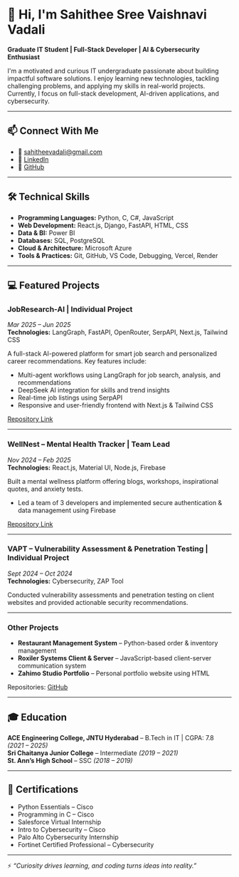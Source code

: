 # 👋 Hi, I'm Sahithee Sree Vaishnavi Vadali

**Graduate IT Student | Full-Stack Developer | AI & Cybersecurity Enthusiast**

I'm a motivated and curious IT undergraduate passionate about building impactful software solutions. I enjoy learning new technologies, tackling challenging problems, and applying my skills in real-world projects. Currently, I focus on full-stack development, AI-driven applications, and cybersecurity.

---

## 📫 Connect With Me

- 📧 [sahitheevadali@gmail.com](mailto:sahitheevadali@gmail.com)  
- 💼 [LinkedIn](https://linkedin.com/in/sahithee-vadali)  
- 🐙 [GitHub](https://github.com/Sahithee-Vadali)  

---

## 🛠 Technical Skills

- **Programming Languages:** Python, C, C#, JavaScript  
- **Web Development:** React.js, Django, FastAPI, HTML, CSS  
- **Data & BI:** Power BI  
- **Databases:** SQL, PostgreSQL  
- **Cloud & Architecture:** Microsoft Azure  
- **Tools & Practices:** Git, GitHub, VS Code, Debugging, Vercel, Render  

---

## 💻 Featured Projects

### **JobResearch-AI** | Individual Project  
*Mar 2025 – Jun 2025*  
**Technologies:** LangGraph, FastAPI, OpenRouter, SerpAPI, Next.js, Tailwind CSS  

A full-stack AI-powered platform for smart job search and personalized career recommendations. Key features include:  
- Multi-agent workflows using LangGraph for job search, analysis, and recommendations  
- DeepSeek AI integration for skills and trend insights  
- Real-time job listings using SerpAPI  
- Responsive and user-friendly frontend with Next.js & Tailwind CSS  

[Repository Link](https://github.com/Sahithee-Vadali)  

---

### **WellNest – Mental Health Tracker** | Team Lead  
*Nov 2024 – Feb 2025*  
**Technologies:** React.js, Material UI, Node.js, Firebase  

Built a mental wellness platform offering blogs, workshops, inspirational quotes, and anxiety tests.  
- Led a team of 3 developers and implemented secure authentication & data management using Firebase  

[Repository Link](https://github.com/Sahithee-Vadali/WellNest)  

---

### **VAPT – Vulnerability Assessment & Penetration Testing** | Individual Project  
*Sept 2024 – Oct 2024*  
**Technologies:** Cybersecurity, ZAP Tool  

Conducted vulnerability assessments and penetration testing on client websites and provided actionable security recommendations.  

---

### **Other Projects**  

- **Restaurant Management System** – Python-based order & inventory management  
- **Roxiler Systems Client & Server** – JavaScript-based client-server communication system  
- **Zahimo Studio Portfolio** – Personal portfolio website using HTML  

Repositories: [GitHub](https://github.com/Sahithee-Vadali)  

---

## 🎓 Education

**ACE Engineering College, JNTU Hyderabad** – B.Tech in IT | CGPA: 7.8 *(2021 – 2025)*  
**Sri Chaitanya Junior College** – Intermediate *(2019 – 2021)*  
**St. Ann’s High School** – SSC *(2018 – 2019)*  

---

## 📜 Certifications

- Python Essentials – Cisco  
- Programming in C – Cisco  
- Salesforce Virtual Internship  
- Intro to Cybersecurity – Cisco  
- Palo Alto Cybersecurity Internship  
- Fortinet Certified Professional – Cybersecurity  

---

⚡ *“Curiosity drives learning, and coding turns ideas into reality.”*
